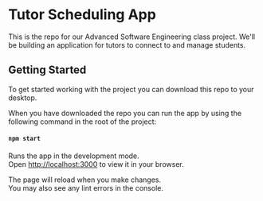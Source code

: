 # Tutor Scheduling App
This is the repo for our Advanced Software Engineering class project. We'll be building an application for tutors to connect to and manage students.

## Getting Started
To get started working with the project you can download this repo to your desktop.

When you have downloaded the repo you can run the app by using the following command in the root of the project:

#### `npm start`

Runs the app in the development mode.\
Open [http://localhost:3000](http://localhost:3000) to view it in your browser.

The page will reload when you make changes.\
You may also see any lint errors in the console.
